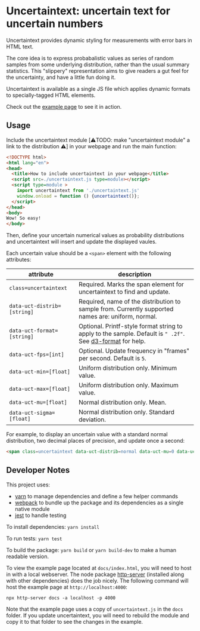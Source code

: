 # Uncertaintext: uncertain text for uncertain numbers

Uncertaintext provides dynamic styling for measurements with error bars in HTML text.

The core idea is to express probabalistic values as series of random samples
from some underlying distribution, rather than the usual summary statistics.
This "slippery" representation aims to give readers a gut feel for the
uncertainty, and have a little fun doing it.

Uncertaintext is available as a single JS file  which applies dynamic formats
to specially-tagged HTML elements. 

Check out the [example page](https://keithfma.github.io/uncertaintext)  to see
it in action.

## Usage

Include the uncertaintext module [:warning:TODO: make "uncertaintext module" a link to
the distribution :warning:] in your webpage and run the main function: 

```html
<!DOCTYPE html>
<html lang="en">
<head>
  <title>How to include uncertaintext in your webpage</title>
  <script src=./uncertaintext.js type=module></script>
  <script type=module >
    import uncertaintext from './uncertaintext.js'
    window.onload = function () {uncertaintext()};
  </script>
</head>
<body>
Wow! So easy!
</body>
```

Then, define your uncertain numerical values as probability distributions and
uncertaintext will insert and update the displayed vaules. 

Each uncertain value should be a `<span>` element with the following attributes:

| attribute | description |
| ----------| ------------|
| `class=uncertaintext` | Required. Marks the span element for uncertaintext to find and update. |
| `data-uct-distrib=[string]` | Required, name of the distribution to sample from. Currently supported names are: uniform, normal. |
| `data-uct-format=[string]` | Optional. Printf-style format string to apply to the sample. Default is `" .2f"`. See [d3-format](https//github.com/d3/d3-format) for help. |
| `data-uct-fps=[int]` |  Optional. Update frequency in "frames" per second. Default is `5`. |
| `data-uct-min=[float]` | Uniform distribution only. Minimum value. |
| `data-uct-max=[float]` | Uniform distribution only. Maximum value. |
| `data-uct-mu=[float]` | Normal distribution only. Mean. |
| `data-uct-sigma=[float]` | Normal distribution only. Standard deviation. |

For example, to display an uncertain value with a standard normal distribution,
two decimal places of precision, and update once a second:

```html
<span class=uncertaintext data-uct-distrib=normal data-uct-mu=0 data-uct-sigma=1 data-uct-format=".2f" data-uct-fps=1></span>
```


## Developer Notes

This project uses:
* [yarn](https://yarnpkg.com/) to manage dependencies and define a few helper commands
* [webpack](https://webpack.js.org/) to bundle up the package and its dependencies as a single native module 
* [jest](https://jestjs.io/) to handle testing

To install dependencies: `yarn install`

To run tests: `yarn test`

To build the package: `yarn build` or `yarn build-dev` to make a human readable version.

To view the example page located at `docs/index.html`, you will need to host in
with a local webserver.  The node package
[http-server](https://www.npmjs.com/package/http-server) (installed along with
other dependencies) does the job nicely. The following command will host the
example page at `http://localhost:4000`:

```shell
npx http-server docs -a localhost -p 4000
```

Note that the example page uses a copy of `uncertaintext.js` in the `docs` folder.
If you update uncertaintext, you will need to rebuild the module and copy it to 
that folder to see the changes in the example.

